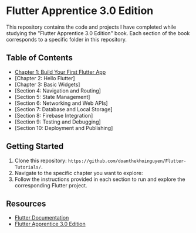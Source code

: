 # Flutter Apprentice 3.0 Edition

This repository contains the code and projects I have completed while studying the "Flutter Apprentice 3.0 Edition" book. Each section of the book corresponds to a specific folder in this repository.

## Table of Contents

- [Chapter 1: Build Your First Flutter App](https://github.com/doanthekhoinguyen/Flutter-Tutorials/tree/Section1-HelloFlutter)
- [Chapter 2: Hello Flutter]
- [Chapter 3: Basic Widgets]
- [Section 4: Navigation and Routing]
- [Section 5: State Management]
- [Section 6: Networking and Web APIs]
- [Section 7: Database and Local Storage]
- [Section 8: Firebase Integration]
- [Section 9: Testing and Debugging]
- [Section 10: Deployment and Publishing]

## Getting Started

1. Clone this repository: `https://github.com/doanthekhoinguyen/Flutter-Tutorials/`.
2. Navigate to the specific chapter you want to explore: 
3. Follow the instructions provided in each section to run and explore the corresponding Flutter project.

## Resources

- [Flutter Documentation](https://flutter.dev/docs)
- [Flutter Apprentice 3.0 Edition](https://www.raywenderlich.com/books/flutter-apprentice/v3.0)


